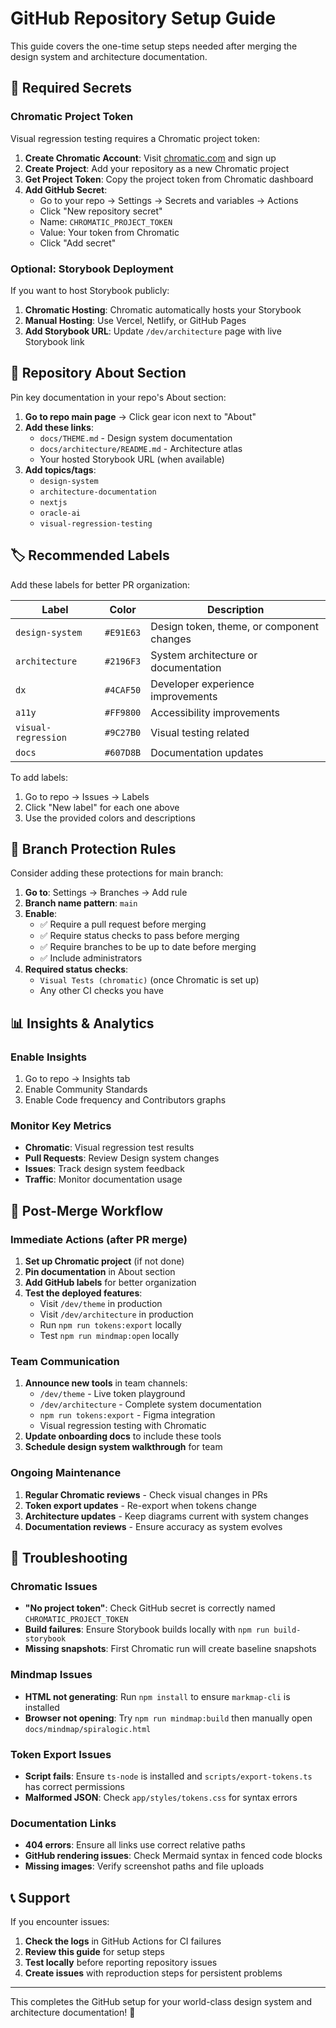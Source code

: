 # GitHub Repository Setup Guide

This guide covers the one-time setup steps needed after merging the design system and architecture documentation.

## 🔐 Required Secrets

### Chromatic Project Token
Visual regression testing requires a Chromatic project token:

1. **Create Chromatic Account**: Visit [chromatic.com](https://chromatic.com) and sign up
2. **Create Project**: Add your repository as a new Chromatic project
3. **Get Project Token**: Copy the project token from Chromatic dashboard
4. **Add GitHub Secret**:
   - Go to your repo → Settings → Secrets and variables → Actions
   - Click "New repository secret"
   - Name: `CHROMATIC_PROJECT_TOKEN`
   - Value: Your token from Chromatic
   - Click "Add secret"

### Optional: Storybook Deployment
If you want to host Storybook publicly:

1. **Chromatic Hosting**: Chromatic automatically hosts your Storybook
2. **Manual Hosting**: Use Vercel, Netlify, or GitHub Pages
3. **Add Storybook URL**: Update `/dev/architecture` page with live Storybook link

## 📌 Repository About Section

Pin key documentation in your repo's About section:

1. **Go to repo main page** → Click gear icon next to "About"
2. **Add these links**:
   - `docs/THEME.md` - Design system documentation
   - `docs/architecture/README.md` - Architecture atlas
   - Your hosted Storybook URL (when available)
3. **Add topics/tags**:
   - `design-system`
   - `architecture-documentation` 
   - `nextjs`
   - `oracle-ai`
   - `visual-regression-testing`

## 🏷️ Recommended Labels

Add these labels for better PR organization:

| Label | Color | Description |
|-------|-------|-------------|
| `design-system` | `#E91E63` | Design token, theme, or component changes |
| `architecture` | `#2196F3` | System architecture or documentation |
| `dx` | `#4CAF50` | Developer experience improvements |
| `a11y` | `#FF9800` | Accessibility improvements |
| `visual-regression` | `#9C27B0` | Visual testing related |
| `docs` | `#607D8B` | Documentation updates |

To add labels:
1. Go to repo → Issues → Labels
2. Click "New label" for each one above
3. Use the provided colors and descriptions

## 🔄 Branch Protection Rules

Consider adding these protections for main branch:

1. **Go to**: Settings → Branches → Add rule
2. **Branch name pattern**: `main`
3. **Enable**:
   - ✅ Require a pull request before merging
   - ✅ Require status checks to pass before merging
   - ✅ Require branches to be up to date before merging
   - ✅ Include administrators
4. **Required status checks**:
   - `Visual Tests (chromatic)` (once Chromatic is set up)
   - Any other CI checks you have

## 📊 Insights & Analytics

### Enable Insights
1. Go to repo → Insights tab
2. Enable Community Standards
3. Enable Code frequency and Contributors graphs

### Monitor Key Metrics
- **Chromatic**: Visual regression test results
- **Pull Requests**: Review Design system changes
- **Issues**: Track design system feedback
- **Traffic**: Monitor documentation usage

## 🚀 Post-Merge Workflow

### Immediate Actions (after PR merge)
1. **Set up Chromatic project** (if not done)
2. **Pin documentation** in About section  
3. **Add GitHub labels** for better organization
4. **Test the deployed features**:
   - Visit `/dev/theme` in production
   - Visit `/dev/architecture` in production
   - Run `npm run tokens:export` locally
   - Test `npm run mindmap:open` locally

### Team Communication
1. **Announce new tools** in team channels:
   - `/dev/theme` - Live token playground
   - `/dev/architecture` - Complete system documentation
   - `npm run tokens:export` - Figma integration
   - Visual regression testing with Chromatic
2. **Update onboarding docs** to include these tools
3. **Schedule design system walkthrough** for team

### Ongoing Maintenance
1. **Regular Chromatic reviews** - Check visual changes in PRs
2. **Token export updates** - Re-export when tokens change  
3. **Architecture updates** - Keep diagrams current with system changes
4. **Documentation reviews** - Ensure accuracy as system evolves

## 🔧 Troubleshooting

### Chromatic Issues
- **"No project token"**: Check GitHub secret is correctly named `CHROMATIC_PROJECT_TOKEN`
- **Build failures**: Ensure Storybook builds locally with `npm run build-storybook`
- **Missing snapshots**: First Chromatic run will create baseline snapshots

### Mindmap Issues
- **HTML not generating**: Run `npm install` to ensure `markmap-cli` is installed
- **Browser not opening**: Try `npm run mindmap:build` then manually open `docs/mindmap/spiralogic.html`

### Token Export Issues
- **Script fails**: Ensure `ts-node` is installed and `scripts/export-tokens.ts` has correct permissions
- **Malformed JSON**: Check `app/styles/tokens.css` for syntax errors

### Documentation Links
- **404 errors**: Ensure all links use correct relative paths
- **GitHub rendering issues**: Check Mermaid syntax in fenced code blocks
- **Missing images**: Verify screenshot paths and file uploads

## 📞 Support

If you encounter issues:
1. **Check the logs** in GitHub Actions for CI failures
2. **Review this guide** for setup steps
3. **Test locally** before reporting repository issues
4. **Create issues** with reproduction steps for persistent problems

---

This completes the GitHub setup for your world-class design system and architecture documentation! 🎉